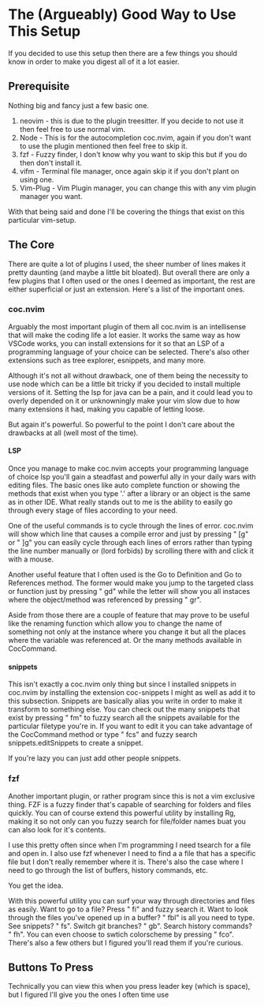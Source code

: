 
# The (Argueably) Good Way to Use This Setup

If you decided to use this setup then there are a few things you
should know in order to make you digest all of it a lot easier.

## Prerequisite
Nothing big and fancy just a few basic one.
1. neovim - this is due to the plugin treesitter. If you decide to not use it then feel free to use normal vim.
2. Node - This is for the autocompletion coc.nvim, again if you don't want to use the plugin mentioned then feel free to skip it.
3. fzf - Fuzzy finder, I don't know why you want to skip this but if you do then don't install it.
4. vifm - Terminal file manager, once again skip it if you don't plant on using one.
5. Vim-Plug - Vim Plugin manager, you can change this with any vim plugin manager you want.

With that being said and done I'll be covering the things that exist on this particular vim-setup.



## The Core
There are quite a lot of plugins I used, the sheer number of lines makes it pretty daunting
(and maybe a little bit bloated). But overall there are only a few plugins that I often used
or the ones I deemed as important, the rest are either superficial or just an extension.
Here's a list of the important ones.

### coc.nvim
Arguably the most important plugin of them all coc.nvim is an intellisense that will make the coding
life a lot easier. It works the same way as how VSCode works, you can install extensions for it so
that an LSP of a programming language of your choice can be selected. There's also other extensions
such as tree explorer, esnippets, and many more.

Although it's not all without drawback, one of them being the necessity to use node which can be a
little bit tricky if you decided to install multiple versions of it. Setting the lsp for java can be a
pain, and it could lead you to overly depended on it or unknowningly make your vim slow due to how many
extensions it had, making you capable of letting loose.

But again it's powerful. So powerful to the point I don't care about the drawbacks at all 
(well most of the time). 

#### LSP
Once you manage to make coc.nvim accepts your programming language of choice lsp you'll gain a steadfast and powerful
ally in your daily wars with editing files. The basic ones like auto complete function or showing the methods that exist
when you type '.' after a library or an object is the same as in other IDE. What really stands out to me is the ability
to easily go through every stage of files according to your need.

One of the useful commands is to cycle through the lines of error. coc.nvim will show which line that causes a compile error
and just by pressing " [g" or " ]g" you can easily cycle through each lines of errors rather than typing the line number
manually or (lord forbids) by scrolling there with and click it with a mouse.

Another useful feature that I often used is the Go to Definition and Go to References method. The former would make you jump
to the targeted class or function just by pressing " gd" while the letter will show you all instaces where the object/method
was referenced by pressing " gr".

Aside from those there are a couple of feature that may prove to be useful like the renaming function which allow you to change
the name of something not only at the instance where you change it but all the places where the variable was referenced at. Or
the many methods available in CocCommand.

#### snippets
This isn't exactly a coc.nvim only thing but since I installed snippets in coc.nvim by installing the extension coc-snippets
I might as well as add it to this subsection.  Snippets are basically alias you write in order to make it transform to 
something else. You can check out the many snippets that exist by pressing " fm" to fuzzy search all the snippets 
available for the particular filetype you're in. If you want to edit it you can take advantage of the CocCommand 
method or type " fcs" and fuzzy search snippets.editSnippets to create a snippet.

If you're lazy you can just add other people snippets.

### fzf
Another important plugin, or rather program since this is not a vim exclusive thing. FZF is a fuzzy finder that's capable of searching for folders 
and files quickly. You can of course extend this powerful utility by installing Rg, making it so not only can you fuzzy search for 
file/folder names buat you can also look for it's contents.

I use this pretty often since when I'm programming I need tsearch for a file and open in. I also use fzf whenever I need 
to find a a file that has a specific file but I don't really remember where it is. There's also the case where I need 
to go through the list of buffers, history commands, etc.

You get the idea.

With this powerful utility you can surf your way through directories and files as easily. Want to go to
a file? Press " fi" and fuzzy search it. Want to look through the files you've opened up in a buffer? " fbl"
is all you need to type. See snippets? " fs". Switch git branches? " gb". Search history commands? " fh".
You can even choose to swtich colorscheme by pressing " fco". There's also a few others but I figured you'll
read them if you're curious.


## Buttons To Press
Technically you can view this when you press leader key (which is space), but I figured I'll give you the ones I often time use


